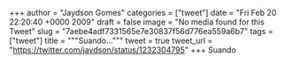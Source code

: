 
+++
author = "Jaydson Gomes"
categories = ["tweet"]
date = "Fri Feb 20 22:20:40 +0000 2009"
draft = false
image = "No media found for this Tweet"
slug = "7aebe4adf7331565e7e30837f56d776ea559a6b7"
tags = ["tweet"]
title = """Suando..."""
tweet = true
tweet_url = "https://twitter.com/jaydson/status/1232304795"
+++
Suando
